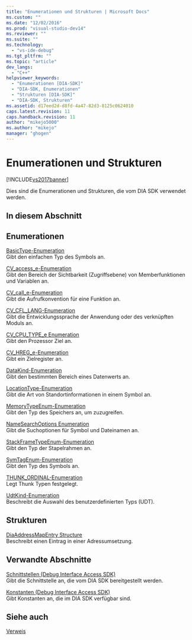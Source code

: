 ```yaml
---
title: "Enumerationen und Strukturen | Microsoft Docs"
ms.custom: ""
ms.date: "12/02/2016"
ms.prod: "visual-studio-dev14"
ms.reviewer: ""
ms.suite: ""
ms.technology: 
  - "vs-ide-debug"
ms.tgt_pltfrm: ""
ms.topic: "article"
dev_langs: 
  - "C++"
helpviewer_keywords: 
  - "Enumerationen [DIA-SDK]"
  - "DIA-SDK, Enumerationen"
  - "Strukturen [DIA-SDK]"
  - "DIA-SDK, Strukturen"
ms.assetid: d17eed2d-d8fd-4a47-82d3-8125c0624010
caps.latest.revision: 11
caps.handback.revision: 11
author: "mikejo5000"
ms.author: "mikejo"
manager: "ghogen"
---
```

# Enumerationen und Strukturen
[!INCLUDE[vs2017banner](../../code-quality/includes/vs2017banner.md)]

Dies sind die Enumerationen und Strukturen, die vom DIA SDK verwendet werden.  
  
## In diesem Abschnitt  
  
## Enumerationen  
 [BasicType\-Enumeration](../../debugger/debug-interface-access/basictype.md)  
 Gibt den einfachen Typ des Symbols an.  
  
 [CV\_access\_e\-Enumeration](../../debugger/debug-interface-access/cv-access-e.md)  
 Gibt den Bereich der Sichtbarkeit \(Zugriffsebene\) von Memberfunktionen und Variablen an.  
  
 [CV\_call\_e\-Enumeration](../../debugger/debug-interface-access/cv-call-e.md)  
 Gibt die Aufrufkonvention für eine Funktion an.  
  
 [CV\_CFL\_LANG\-Enumeration](../../debugger/debug-interface-access/cv-cfl-lang.md)  
 Gibt die Entwicklungssprache der Anwendung oder des verknüpften Moduls an.  
  
 [CV\_CPU\_TYPE\_e Enumeration](../../debugger/debug-interface-access/cv-cpu-type-e.md)  
 Gibt den Prozessor Ziel an.  
  
 [CV\_HREG\_e\-Enumeration](../../debugger/debug-interface-access/cv-hreg-e.md)  
 Gibt ein Zielregister an.  
  
 [DataKind\-Enumeration](../../debugger/debug-interface-access/datakind.md)  
 Gibt den bestimmten Bereich eines Datenwerts an.  
  
 [LocationType\-Enumeration](../../debugger/debug-interface-access/locationtype.md)  
 Gibt die Art von Standortinformationen in einem Symbol an.  
  
 [MemoryTypeEnum\-Enumeration](../../debugger/debug-interface-access/memorytypeenum.md)  
 Gibt den Typ des Speichers an, um zuzugreifen.  
  
 [NameSearchOptions Enumeration](../../debugger/debug-interface-access/namesearchoptions.md)  
 Gibt die Suchoptionen für Symbol und Dateinamen an.  
  
 [StackFrameTypeEnum\-Enumeration](../../debugger/debug-interface-access/stackframetypeenum.md)  
 Gibt den Typ der Stapelrahmen an.  
  
 [SymTagEnum\-Enumeration](../../debugger/debug-interface-access/symtagenum.md)  
 Gibt den Typ des Symbols an.  
  
 [THUNK\_ORDINAL\-Enumeration](../../debugger/debug-interface-access/thunk-ordinal.md)  
 Legt Thunk Typen festgelegt.  
  
 [UdtKind\-Enumeration](../../debugger/debug-interface-access/udtkind.md)  
 Beschreibt die Auswahl des benutzerdefinierten Typs \(UDT\).  
  
## Strukturen  
 [DiaAddressMapEntry Structure](../../debugger/debug-interface-access/diaaddressmapentry.md)  
 Beschreibt einen Eintrag in einer Adressumsetzung.  
  
## Verwandte Abschnitte  
 [Schnittstellen \(Debug Interface Access SDK\)](../../debugger/debug-interface-access/interfaces-debug-interface-access-sdk.md)  
 Gibt die Schnittstelle an, die vom DIA SDK bereitgestellt werden.  
  
 [Konstanten \(Debug Interface Access SDK\)](../../debugger/debug-interface-access/constants-debug-interface-access-sdk.md)  
 Gibt Konstanten an, die im DIA SDK verfügbar sind.  
  
## Siehe auch  
 [Verweis](../../debugger/debug-interface-access/debug-interface-access-sdk-reference.md)